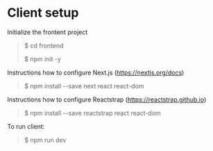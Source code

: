 # Client setup

Initialize the frontent project
> $ cd frontend
>
> $ npm init -y

Instructions how to configure Next.js (https://nextjs.org/docs)
> $ npm install --save next react react-dom

Instructions how to configure Reactstrap (https://reactstrap.github.io)
> $ npm install --save reactstrap react react-dom

To run client:
> $ npm run dev
